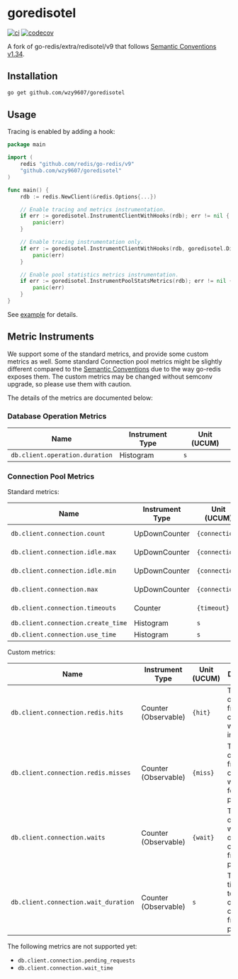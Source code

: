 # goredisotel

[![ci](https://github.com/wzy9607/goredisotel/actions/workflows/pull-request.yml/badge.svg)](https://github.com/wzy9607/goredisotel/actions/workflows/pull-request.yml)
[![codecov](https://codecov.io/gh/wzy9607/goredisotel/graph/badge.svg?token=VVMWEWOQFO)](https://codecov.io/gh/wzy9607/goredisotel)

A fork of go-redis/extra/redisotel/v9 that follows
[Semantic Conventions v1.34](https://github.com/open-telemetry/semantic-conventions/blob/v1.34.0/docs/database/README.md).

## Installation

```bash
go get github.com/wzy9607/goredisotel
```

## Usage

Tracing is enabled by adding a hook:

```go
package main

import (
	redis "github.com/redis/go-redis/v9"
	"github.com/wzy9607/goredisotel"
)

func main() {
	rdb := redis.NewClient(&redis.Options{...})

	// Enable tracing and metrics instrumentation.
	if err := goredisotel.InstrumentClientWithHooks(rdb); err != nil {
		panic(err)
	}

	// Enable tracing instrumentation only.
	if err := goredisotel.InstrumentClientWithHooks(rdb, goredisotel.DisableMetrics()); err != nil {
		panic(err)
	}

	// Enable pool statistics metrics instrumentation.
	if err := goredisotel.InstrumentPoolStatsMetrics(rdb); err != nil {
		panic(err)
	}
}

```

See [example](./example)
for details.

## Metric Instruments

We support some of the standard metrics, and provide some custom metrics as well.
Some standard Connection pool metrics might be slightly different compared to the
[Semantic Conventions](https://opentelemetry.io/docs/specs/semconv/database/database-metrics/#connection-pools)
due to the way go-redis exposes them.
The custom metrics may be changed without semconv upgrade, so please use them with caution.

The details of the metrics are documented below:

### Database Operation Metrics

| Name                           | Instrument Type | Unit (UCUM) |
|--------------------------------|-----------------|-------------|
| `db.client.operation.duration` | Histogram       | `s`         |

### Connection Pool Metrics

Standard metrics:

| Name                               | Instrument Type | Unit (UCUM)    | Difference                              |
|------------------------------------|-----------------|----------------|-----------------------------------------|
| `db.client.connection.count`       | UpDownCounter   | `{connection}` | Observed as a `ObservableUpDownCounter` |
| `db.client.connection.idle.max`    | UpDownCounter   | `{connection}` | Observed as a `ObservableUpDownCounter` |
| `db.client.connection.idle.min`    | UpDownCounter   | `{connection}` | Observed as a `ObservableUpDownCounter` |
| `db.client.connection.max`         | UpDownCounter   | `{connection}` | Observed as a `ObservableUpDownCounter` |
| `db.client.connection.timeouts`    | Counter         | `{timeout}`    | Observed as a `ObservableCounter`       |
| `db.client.connection.create_time` | Histogram       | `s`            |                                         |
| `db.client.connection.use_time`    | Histogram       | `s`            |                                         |

Custom metrics:

| Name                                 | Instrument Type      | Unit (UCUM) | Description                                                            |
|--------------------------------------|----------------------|-------------|------------------------------------------------------------------------|
| `db.client.connection.redis.hits`    | Counter (Observable) | `{hit}`     | The number of times free connections was found in the pool             |
| `db.client.connection.redis.misses`  | Counter (Observable) | `{miss}`    | The number of times free connections was NOT found in the pool         |
| `db.client.connection.waits`         | Counter (Observable) | `{wait}`    | The number of times it waited to obtain open connections from the pool |
| `db.client.connection.wait_duration` | Counter (Observable) | `s`         | The total time it took to obtain open connections from the pool        |

The following metrics are not supported yet:

- `db.client.connection.pending_requests`
- `db.client.connection.wait_time`
